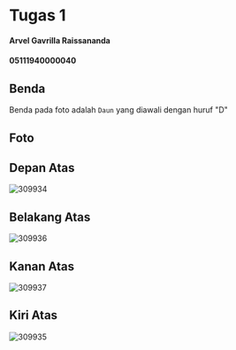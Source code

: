# Tugas 1
#### Arvel Gavrilla Raissananda
#### 05111940000040

## Benda
Benda pada foto adalah ```Daun``` yang diawali dengan huruf "D"

## Foto

## Depan Atas
![309934](https://user-images.githubusercontent.com/72689610/135843847-fba1440f-5da7-4556-98d1-edbf824fe136.jpg)

## Belakang Atas
![309936](https://user-images.githubusercontent.com/72689610/135843902-84cd51a4-8a1a-477c-ac23-48f18b3d329a.jpg)

## Kanan Atas
![309937](https://user-images.githubusercontent.com/72689610/135843954-4fe51c11-3336-4d55-b819-248a0b45aaac.jpg)

## Kiri Atas
![309935](https://user-images.githubusercontent.com/72689610/135843966-7c439708-9ec1-4a77-8fd9-ef9946428276.jpg)
